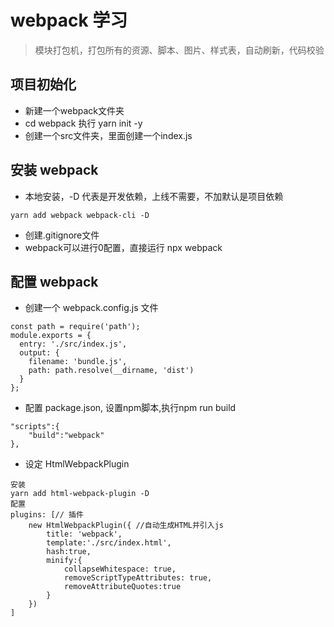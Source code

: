 # webpack 学习
> 模块打包机，打包所有的资源、脚本、图片、样式表，自动刷新，代码校验
## 项目初始化
- 新建一个webpack文件夹
- cd webpack 执行 yarn init -y
- 创建一个src文件夹，里面创建一个index.js
## 安装 webpack
- 本地安装，-D 代表是开发依赖，上线不需要，不加默认是项目依赖 
```
yarn add webpack webpack-cli -D
```
- 创建.gitignore文件
- webpack可以进行0配置，直接运行 npx webpack
## 配置 webpack
- 创建一个 webpack.config.js 文件
```
const path = require('path');
module.exports = {
  entry: './src/index.js',
  output: {
    filename: 'bundle.js',
    path: path.resolve(__dirname, 'dist')
  }
};
```
- 配置 package.json, 设置npm脚本,执行npm run build
```
"scripts":{
    "build":"webpack"
},
```
- 设定 HtmlWebpackPlugin
```
安装
yarn add html-webpack-plugin -D
配置
plugins: [// 插件
    new HtmlWebpackPlugin({ //自动生成HTML并引入js
        title: 'webpack',
        template:'./src/index.html',
        hash:true,
        minify:{
            collapseWhitespace: true,
            removeScriptTypeAttributes: true,
            removeAttributeQuotes:true
        }
    })
]
```
